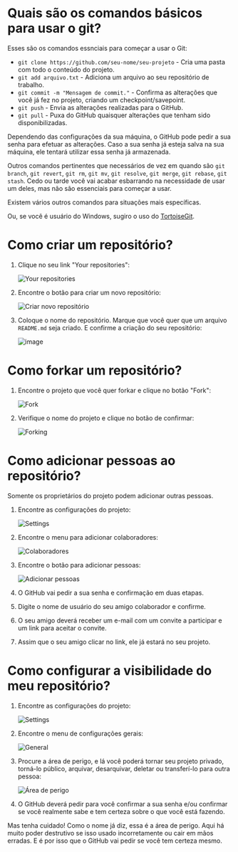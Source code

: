 # Quais são os comandos básicos para usar o git?

Esses são os comandos essnciais para começar a usar o Git:

* `git clone https://github.com/seu-nome/seu-projeto` - Cria uma pasta com todo o conteúdo do projeto.
* `git add arquivo.txt` - Adiciona um arquivo ao seu repositório de trabalho.
* `git commit -m "Mensagem de commit."` - Confirma as alterações que você já fez no projeto, criando um checkpoint/savepoint.
* `git push` - Envia as alterações realizadas para o GitHub.
* `git pull` - Puxa do GitHub quaisquer alterações que tenham sido disponibilizadas.

Dependendo das configurações da sua máquina, o GitHub pode pedir a sua senha para efetuar as alterações. Caso a sua senha já esteja salva na sua máquina, ele tentará utilizar essa senha já armazenada.

Outros comandos pertinentes que necessários de vez em quando são `git branch`, `git revert`, `git rm`, `git mv`, `git resolve`, `git merge`, `git rebase`, `git stash`. Cedo ou tarde você vai acabar esbarrando na necessidade de usar um deles, mas não são essenciais para começar a usar.

Existem vários outros comandos para situações mais específicas.

Ou, se você é usuário do Windows, sugiro o uso do [TortoiseGit](https://tortoisegit.org/).

# Como criar um repositório?

1. Clique no seu link "Your repositories":
   
   ![Your repositories](https://github.com/victorwss/codigos-pi-1-senac-2024-1/assets/4574568/f19c8115-2244-4d80-8236-ffe0c16b4281)

2. Encontre o botão para criar um novo repositório:
   
   ![Criar novo repositório](https://github.com/victorwss/codigos-pi-1-senac-2024-1/assets/4574568/005523bc-ea03-4e5d-9e1f-6e4391ce0723)

3. Coloque o nome do repositório. Marque que você quer que um arquivo `README.md` seja criado. E confirme a criação do seu repositório:

   ![image](https://github.com/victorwss/codigos-pi-1-senac-2024-1/assets/4574568/2034580d-9f18-4063-a578-e68865a4563d)

# Como forkar um repositório?

1. Encontre o projeto que você quer forkar e clique no botão "Fork":

   ![Fork](https://github.com/victorwss/codigos-pi-1-senac-2024-1/assets/4574568/27113758-60e1-4f90-b798-513c45d9d74d)

2. Verifique o nome do projeto e clique no botão de confirmar:

   ![Forking](https://github.com/victorwss/codigos-pi-1-senac-2024-1/assets/4574568/ff576a62-66f2-455f-846a-0f8516286a20)

# Como adicionar pessoas ao repositório?

Somente os proprietários do projeto podem adicionar outras pessoas.

1. Encontre as configurações do projeto:

   ![Settings](https://github.com/victorwss/codigos-pi-1-senac-2024-1/assets/4574568/c8e4aba3-94fb-43ce-a3dc-36bca1a1f3a6)

2. Encontre o menu para adicionar colaboradores:

   ![Colaboradores](https://github.com/victorwss/codigos-pi-1-senac-2024-1/assets/4574568/8f7adee0-d056-4500-b6a8-ac6165cbb3d6)

3. Encontre o botão para adicionar pessoas:

   ![Adicionar pessoas](https://github.com/victorwss/codigos-pi-1-senac-2024-1/assets/4574568/3e54f481-55fe-4e89-a516-664c52d618f1)

4. O GitHub vai pedir a sua senha e confirmação em duas etapas.

5. Digite o nome de usuário do seu amigo colaborador e confirme.

6. O seu amigo deverá receber um e-mail com um convite a participar e um link para aceitar o convite.

7. Assim que o seu amigo clicar no link, ele já estará no seu projeto.

# Como configurar a visibilidade do meu repositório?

1. Encontre as configurações do projeto:

   ![Settings](https://github.com/victorwss/codigos-pi-1-senac-2024-1/assets/4574568/c8e4aba3-94fb-43ce-a3dc-36bca1a1f3a6)

2. Encontre o menu de configurações gerais:

   ![General](https://github.com/victorwss/codigos-pi-1-senac-2024-1/assets/4574568/2f684f3e-c749-4954-aab0-88135ac3b73f)

3. Procure a área de perigo, e lá você poderá tornar seu projeto privado, torná-lo público, arquivar, desarquivar, deletar ou transferí-lo para outra pessoa:

   ![Área de perigo](https://github.com/victorwss/codigos-pi-1-senac-2024-1/assets/4574568/b5332255-377f-474f-88f4-66696161fdd1)

4. O GitHub deverá pedir para você confirmar a sua senha e/ou confirmar se você realmente sabe e tem certeza sobre o que você está fazendo.

Mas tenha cuidado! Como o nome já diz, essa é a área de perigo. Aqui há muito poder destrutivo se isso usado incorretamente ou cair em mãos erradas. E é por isso que o GitHub vai pedir se você tem certeza mesmo.
